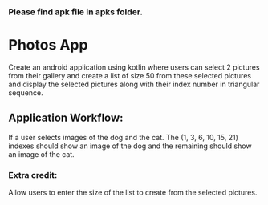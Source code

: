 ### Please find apk file in apks folder.

# Photos App

Create an android application using kotlin where users can select 2 pictures from their gallery
and create a list of size 50 from these selected pictures and display the selected pictures along
with their index number in triangular sequence.

## Application Workflow:

If a user selects images of the dog and the cat. The (1, 3, 6, 10, 15, 21) indexes should show an
image of the dog and the remaining should show an image of the cat.

### Extra credit:

Allow users to enter the size of the list to create from the selected pictures.